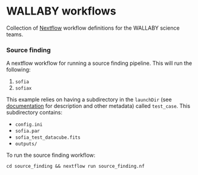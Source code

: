 # WALLABY workflows

Collection of [Nextflow](https://www.nextflow.io/) workflow definitions for the WALLABY science teams.

### Source finding

A nextflow workflow for running a source finding pipeline. This will run the following:
 
1. `sofia`
2. `sofiax`

This example relies on having a subdirectory in the `launchDir` (see [documentation](https://www.nextflow.io/docs/latest/metadata.html) for description and other metadata) called `test_case`. This subdirectory contains:

* `config.ini`
* `sofia.par`
* `sofia_test_datacube.fits`
* `outputs/`

To run the source finding workflow:

```
cd source_finding && nextflow run source_finding.nf
```
